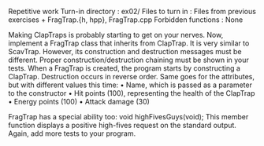Repetitive work
Turn-in directory : ex02/
Files to turn in : Files from previous exercises + FragTrap.{h, hpp},
FragTrap.cpp
Forbidden functions : None

Making ClapTraps is probably starting to get on your nerves.
Now, implement a FragTrap class that inherits from ClapTrap. It is very similar to
ScavTrap. However, its construction and destruction messages must be different. Proper
construction/destruction chaining must be shown in your tests. When a FragTrap is created, the program starts by constructing a ClapTrap. Destruction occurs in reverse order.
Same goes for the attributes, but with different values this time:
• Name, which is passed as a parameter to the constructor
• Hit points (100), representing the health of the ClapTrap
• Energy points (100)
• Attack damage (30)

FragTrap has a special ability too:
void highFivesGuys(void);
This member function displays a positive high-fives request on the standard output.
Again, add more tests to your program.